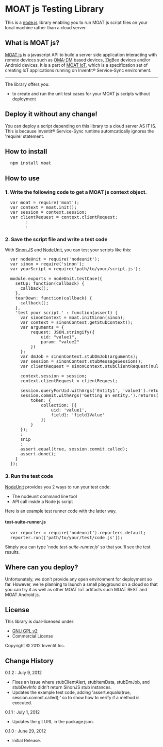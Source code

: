 MOAT js Testing Library
===

This is a [node.js](http://node.js) library enabling you to run MOAT js script files on your local machine rather than a cloud server.

## What is MOAT js?
[MOAT js](http://inventit.edicy.co/topics/moat-iot/moat-js) is a javascript API to build a server side application interacting with remote devices such as [OMA-DM](http://en.wikipedia.org/wiki/OMA_Device_Management) based devices, ZigBee devices and/or Android devices.
It is a part of [MOAT IoT](http://inventit.edicy.co/topics/moat-iot), which is a specification set of creating IoT applications running on Inventit® Service-Sync environment.

*****
The library offers you:

* to create and run the unit test cases for your MOAT js scripts without deployment

## Deploy it without any change!
You can deploy a script depending on this library to a cloud server AS IT IS.
This is because Inventit® Service-Sync runtime automcatically ignores the 'require' statement.

## How to install

<pre>
  npm install moat
</pre>

## How to use

### 1. Write the following code to get a MOAT js context object.
<pre>
  var moat = require('moat');
  var context = moat.init();
  var session = context.session;
  var clientRequest = context.clientRequest;
        :
        :
</pre>

### 2. Save the script file and write a test code

With [Sinon.JS](http://sinonjs.org/) and [NodeUnit](https://github.com/caolan/nodeunit), you can test your scripts like this:
<pre>
  var nodeUnit = require('nodeunit');
  var sinon = require('sinon');
  var yourScript = require('path/to/your/script.js');

  module.exports = nodeUnit.testCase({
    setUp: function(callback) {
      callback();
    },
    tearDown: function(callback) {
      callback();
    },
    'test your script.' : function(assert) {
      var sinonContext = moat.initSinon(sinon);
      var context = sinonContext.getStubContext();
      var arguments = {
          request: JSON.stringify({
              uid: "value1",
              param: "value2"
          })
      };
      var dmJob = sinonContext.stubDmJob(arguments);
      var session = sinonContext.stubMessageSession();
      var clientRequest = sinonContext.stubClientRequest(null, null, dmJob);

      context.session = session;
      context.clientRequest = clientRequest;

      session.queryForUid.withArgs('Entity1', 'value1').returns('token');
      session.commit.withArgs('Getting an entity.').returns({
          token: {
              collection: [{
                  uid: 'value1',
                  field1: 'field1Value'
              }]
          }
      });
      :
      snip
      :
      assert.equal(true, session.commit.called);
      assert.done();
    }
  });
</pre>


### 3. Run the test code

[NodeUnit](https://github.com/caolan/nodeunit) provides you 2 ways to run your test code:

* The nodeunit command line tool
* API call inside a Node js script

Here is an example test runner code with the latter way.

#### test-suite-runner.js
<pre>
  var reporter = require('nodeunit').reporters.default;
  reporter.run(['path/to/your/test/code.js']);
</pre>

Simply you can type 'node *test-suite-runner.js*' so that you'll see the test results.

## Where can you deploy?

Unfortunately, we don't provide any open environment for deployment so far.
However, we're planning to launch a small playground on a cloud so that you can try it as well as other MOAT IoT artifacts such MOAT REST and MOAT Android js.

## License

This library is dual-licensed under:

* [GNU GPL v2](http://www.gnu.org/licenses/gpl-2.0.txt)
* Commercial License

Copyright © 2012 Inventit Inc.

## Change History

0.1.2 : July 9, 2012
* Fixes an issue where stubClientAlert, stubItemData, stubDmJob, and stubDevInfo didn't return SinonJS stub instances.
* Updates the example test code, adding 'assert.equals(true, session.commit.called);' so to show how to verify if a method is executed.

0.1.1 : July 1, 2012
* Updates the git URL in the package.json.

0.1.0 : June 29, 2012
* Initial Release.
